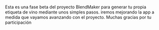 Esta es una fase beta del proyecto BlendMaker para generar tu propia etiqueta de vino mediante unos simples pasos. iremos mejorando la app a medida que vayamos avanzando con el proyecto.
Muchas gracias por tu participación
